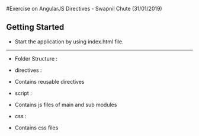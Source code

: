 #Exercise on AngularJS Directives - Swapnil Chute (31/01/2019)

Getting Started 
---------------

* Start the application by using index.html file.
----------------------------------------------------

* Folder Structure : 

* directives :
* Contains reusable directives

* script :
* Contains js files of main and sub modules

* css :
* Contains css files